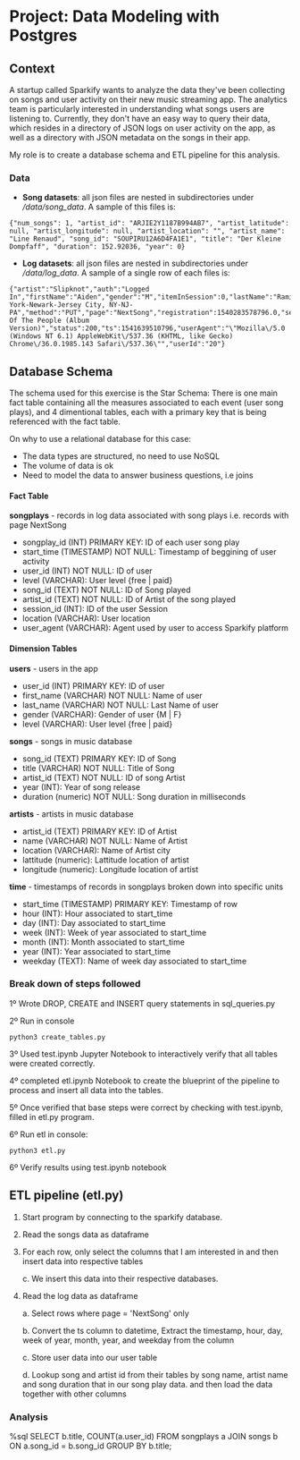 # Project: Data Modeling with Postgres

## Context
A startup called Sparkify wants to analyze the data they've been collecting on songs and user activity on their new music streaming app. The analytics team is particularly interested in understanding what songs users are listening to. Currently, they don't have an easy way to query their data, which resides in a directory of JSON logs on user activity on the app, as well as a directory with JSON metadata on the songs in their app.

My role is to create a database schema and ETL pipeline for this analysis. 

### Data
- **Song datasets**: all json files are nested in subdirectories under */data/song_data*. A sample of this files is:

```
{"num_songs": 1, "artist_id": "ARJIE2Y1187B994AB7", "artist_latitude": null, "artist_longitude": null, "artist_location": "", "artist_name": "Line Renaud", "song_id": "SOUPIRU12A6D4FA1E1", "title": "Der Kleine Dompfaff", "duration": 152.92036, "year": 0}
```

- **Log datasets**: all json files are nested in subdirectories under */data/log_data*. A sample of a single row of each files is:

```
{"artist":"Slipknot","auth":"Logged In","firstName":"Aiden","gender":"M","itemInSession":0,"lastName":"Ramirez","length":192.57424,"level":"paid","location":"New York-Newark-Jersey City, NY-NJ-PA","method":"PUT","page":"NextSong","registration":1540283578796.0,"sessionId":19,"song":"Opium Of The People (Album Version)","status":200,"ts":1541639510796,"userAgent":"\"Mozilla\/5.0 (Windows NT 6.1) AppleWebKit\/537.36 (KHTML, like Gecko) Chrome\/36.0.1985.143 Safari\/537.36\"","userId":"20"}
```

## Database Schema
The schema used for this exercise is the Star Schema: 
There is one main fact table containing all the measures associated to each event (user song plays), 
and 4 dimentional tables, each with a primary key that is being referenced with the fact table.

On why to use a relational database for this case:
- The data types are structured, no need to use NoSQL
- The volume of data is ok
- Need to model the data to answer business questions, i.e joins

#### Fact Table
**songplays** - records in log data associated with song plays i.e. records with page NextSong
- songplay_id (INT) PRIMARY KEY: ID of each user song play 
- start_time (TIMESTAMP) NOT NULL: Timestamp of beggining of user activity
- user_id (INT) NOT NULL: ID of user
- level (VARCHAR): User level {free | paid}
- song_id (TEXT) NOT NULL: ID of Song played
- artist_id (TEXT) NOT NULL: ID of Artist of the song played
- session_id (INT): ID of the user Session 
- location (VARCHAR): User location 
- user_agent (VARCHAR): Agent used by user to access Sparkify platform

#### Dimension Tables
**users** - users in the app
- user_id (INT) PRIMARY KEY: ID of user
- first_name (VARCHAR) NOT NULL: Name of user
- last_name (VARCHAR) NOT NULL: Last Name of user
- gender (VARCHAR): Gender of user {M | F}
- level (VARCHAR): User level {free | paid}

**songs** - songs in music database
- song_id (TEXT) PRIMARY KEY: ID of Song
- title (VARCHAR) NOT NULL: Title of Song
- artist_id (TEXT) NOT NULL: ID of song Artist
- year (INT): Year of song release
- duration (numeric) NOT NULL: Song duration in milliseconds

**artists** - artists in music database
- artist_id (TEXT) PRIMARY KEY: ID of Artist
- name (VARCHAR) NOT NULL: Name of Artist
- location (VARCHAR): Name of Artist city
- lattitude (numeric): Lattitude location of artist
- longitude (numeric): Longitude location of artist

**time** - timestamps of records in songplays broken down into specific units
- start_time (TIMESTAMP) PRIMARY KEY: Timestamp of row
- hour (INT): Hour associated to start_time
- day (INT): Day associated to start_time
- week (INT): Week of year associated to start_time
- month (INT): Month associated to start_time 
- year (INT): Year associated to start_time
- weekday (TEXT): Name of week day associated to start_time

### Break down of steps followed

1º Wrote DROP, CREATE and INSERT query statements in sql_queries.py

2º Run in console
 ```
python3 create_tables.py
```

3º Used test.ipynb Jupyter Notebook to interactively verify that all tables were created correctly.

4º completed etl.ipynb Notebook to create the blueprint of the pipeline to process and insert all data into the tables.

5º Once verified that base steps were correct by checking with test.ipynb, filled in etl.py program.

6º Run etl in console:
 ```
python3 etl.py
```
6º Verify results using test.ipynb notebook

## ETL pipeline (etl.py)

1. Start program by connecting to the sparkify database.

2. Read the songs data as dataframe
    
3. For each row, only select the columns that I am interested in and then insert data into respective tables   
        
    c. We insert this data into their respective databases.

4. Read the log data as dataframe

    a. Select rows where page = 'NextSong' only

    b. Convert the ts column to datetime, Extract the timestamp, hour, day, week of year, month, year, and weekday from the column

    c. Store user data into our user table

    d. Lookup song and artist id from their tables by song name, artist name and song duration that in our song play data. and then load the data together with other columns


### Analysis
%sql SELECT b.title, COUNT(a.user_id) FROM songplays a JOIN songs b ON a.song_id = b.song_id GROUP BY b.title;  


